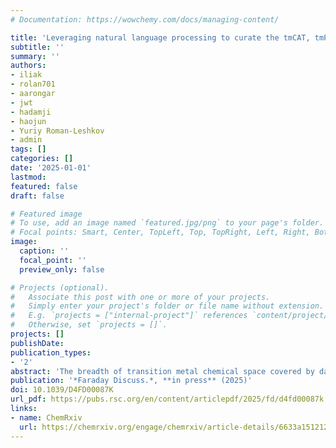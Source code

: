 ```yaml
---
# Documentation: https://wowchemy.com/docs/managing-content/

title: 'Leveraging natural language processing to curate the tmCAT, tmPHOTO, tmBIO, and tmSCO datasets of functional transition metal complexes' 
subtitle: ''
summary: ''
authors:
- iliak
- rolan701
- aarongar
- jwt
- hadamji
- haojun
- Yuriy Roman-Leshkov
- admin
tags: []
categories: []
date: '2025-01-01'
lastmod: 
featured: false
draft: false

# Featured image
# To use, add an image named `featured.jpg/png` to your page's folder.
# Focal points: Smart, Center, TopLeft, Top, TopRight, Left, Right, BottomLeft, Bottom, BottomRight.
image:
  caption: ''
  focal_point: ''
  preview_only: false

# Projects (optional).
#   Associate this post with one or more of your projects.
#   Simply enter your project's folder or file name without extension.
#   E.g. `projects = ["internal-project"]` references `content/project/deep-learning/index.md`.
#   Otherwise, set `projects = []`.
projects: []
publishDate: 
publication_types:
- '2'
abstract: 'The breadth of transition metal chemical space covered by databases such as the Cambridge Structural Database and the derived computational database tmQM is not conducive to application-specific modeling and the development of structure–property relationships. Here, we employ both supervised and unsupervised natural language processing (NLP) techniques to link experimentally synthesized compounds in the tmQM database to their respective applications. Leveraging NLP models, we curate four distinct datasets: tmCAT for catalysis, tmPHOTO for photophysical activity, tmBIO for biological relevance, and tmSCO for magnetism. Analyzing the chemical substructures within each dataset reveals common chemical motifs in each of the designated applications. We then use these common chemical structures to augment our initial datasets for each application, yielding a total of 21,631 compounds in tmCAT, 4,599 in tmPHOTO, 2,782 in tmBIO, and 983 in tmSCO. These datasets are expected to accelerate the more targeted computational screening and development of refined structure–property relationships with machine learning.'
publication: '*Faraday Discuss.*, **in press** (2025)'
doi: 10.1039/D4FD00087K
url_pdf: https://pubs.rsc.org/en/content/articlepdf/2025/fd/d4fd00087k
links:
- name: ChemRxiv
  url: https://chemrxiv.org/engage/chemrxiv/article-details/6633a15121291e5d1d4116a6
---
```


